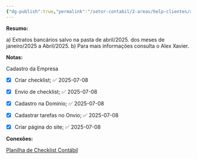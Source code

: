 ```yaml
---
{"dg-publish":true,"permalink":"/setor-contabil/2-areas/help-clientes/adr-servicos-264/","dgPassFrontmatter":true,"created":"2025-07-08T16:13:25.740-03:00","updated":"2025-07-08T16:49:35.322-03:00"}
---
```


**Resumo:**

a) Extratos bancários salvo na pasta de abril/2025. dos meses de janeiro/2025 a Abril/2025.
b) Para mais informações consulta o Alex Xavier.


**Notas:**


Cadastro da Empresa
- [x] Criar checklist; ✅ 2025-07-08
- [x] Envio de checklist; ✅ 2025-07-08
- [x] Cadastro na Domínio; ✅ 2025-07-08
- [x] Cadastrar tarefas no Onvio; ✅ 2025-07-08
- [x] Criar página do site; ✅ 2025-07-08



**Conexões:**



[Planilha de Checklist Contábil](https://docs.google.com/spreadsheets/d/1AQh5WiomIHaDKd-uQVFhNtG8wJyizjLi/edit?gid=2032487976#gid=2032487976)
